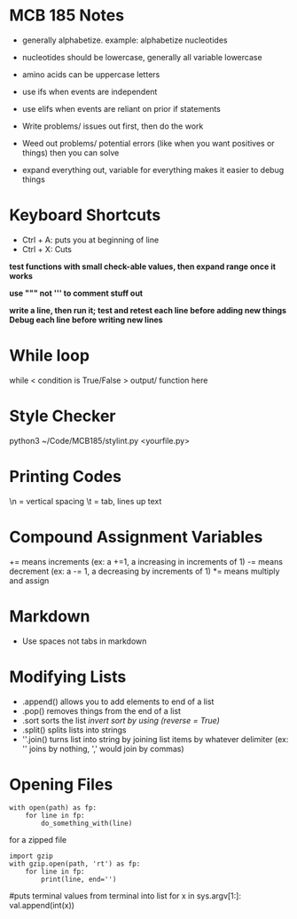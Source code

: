 MCB 185 Notes
====================

+ generally alphabetize. example: alphabetize nucleotides

+ nucleotides should be lowercase, generally all variable lowercase
+ amino acids can be uppercase letters

+ use ifs when events are independent 
+ use elifs when events are reliant on prior if statements

+ Write problems/ issues out first, then do the work
+ Weed out problems/ potential errors (like when you want positives or things)
  then you can solve 
  
+ expand everything out, variable for everything
  makes it easier to debug things
  
# Keyboard Shortcuts
+ Ctrl + A: puts you at beginning of line
+ Ctrl + X: Cuts

**test functions with small check-able values, then expand range once it works**

**use """ not ''' to comment stuff out**

**write a line, then run it; test and retest each line before adding new things**
**Debug each line before writing new lines**

# While loop
while < condition is True/False >
	output/ function here
	
# Style Checker
python3 ~/Code/MCB185/stylint.py <yourfile.py>

# Printing Codes
\n = vertical spacing 
\t = tab, lines up text

# Compound Assignment Variables
+= means increments (ex: a +=1, a increasing in increments of 1)
-= means decrement (ex: a -= 1, a decreasing by increments of 1)
*= means multiply and assign 
	
# Markdown 
+ Use spaces not tabs in markdown 

# Modifying Lists
+ <list>.append()
  allows you to add elements to end of a list 
+ <list>.pop()
  removes things from the end of a list
+ <list>.sort
  sorts the list 
  *invert sort by using (reverse = True)*
+ <list>.split()
  splits lists into strings
+ '<delimiter>'.join(<list>)
   turns list into string by joining list items by whatever delimiter 
   (ex: '' joins by nothing, ',' would join by commas)

# Opening Files
```
with open(path) as fp:
    for line in fp:
        do_something_with(line)
```
for a zipped file
```
import gzip
with gzip.open(path, 'rt') as fp:
    for line in fp:
        print(line, end='')
```
#puts terminal values from terminal into list
for x in sys.argv[1:]:  
	val.append(int(x))




	
